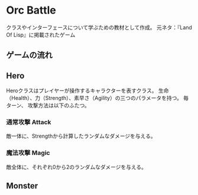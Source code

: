 # Orc Battle

クラスやインターフェースについて学ぶための教材として作成。
元ネタ：『Land Of Lisp』に掲載されたゲーム

## ゲームの流れ



## Hero
Heroクラスはプレイヤーが操作するキャラクターを表すクラス。
生命（Health）、力（Strength）、素早さ（Agility）の三つのパラメータを持つ。
毎ターン、
攻撃方法は以下のふたつ。
### 通常攻撃 Attack
敵一体に、Strengthから計算したランダムなダメージを与える。
### 魔法攻撃 Magic
敵全体に、それぞれ0から2のランダムなダメージを与える。

## Monster
